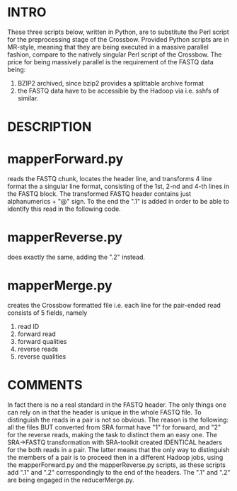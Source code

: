 INTRO
==========
These three scripts below, written in Python, are to substitute the Perl script for the preprocessing stage of the Crossbow.
Provided Python scripts are in MR-style, meaning that they are being executed in a massive parallel fashion, compare to the natively singular Perl script of the Crossbow.
The price for being massively parallel is the requirement of the FASTQ data being:
1) BZIP2 archived, since bzip2 provides  a splittable archive format
2) the FASTQ data have to be accessible by the Hadoop via i.e. sshfs of similar.

DESCRIPTION
=============
mapperForward.py
===============

reads the FASTQ chunk, locates the header line, and transforms 4 line format the a singular line format, consisting of the 1st, 2-nd and 4-th lines in the FASTQ block.
The transformed FASTQ header contains just alphanumerics + "@" sign. To the end the ".1" is added in order to be able to identify this read in the following code.

mapperReverse.py
================

does exactly the  same, adding the ".2" instead.


mapperMerge.py
==============

creates the Crossbow formatted file i.e. each line for the pair-ended read consists of 5 fields, namely
1) read ID
2) forward read
3) forward qualities
4) reverse reads
5) reverse qualities


COMMENTS
=========
In fact there is no a real standard in the FASTQ header. The only things one can rely on in that the header is unique in the whole FASTQ file.
To distinguish the reads in a pair is not so obvious. The reason is the following:
all the files BUT converted from SRA format have "1" for forward, and "2" for the reverse reads, making the task to distinct them an easy one.
The SRA->FASTQ transformation with SRA-toolkit created IDENTICAL headers for the both reads in a pair.
The latter means that the only way to distinguish the members of a pair is to proceed then in a different Hadoop jobs, using the mapperForward.py and the mapperReverse.py scripts, as these scripts add  ".1" and ".2" correspondingly to  the end of the  headers. 
The ".1" and ".2" are being engaged in the reducerMerge.py.
